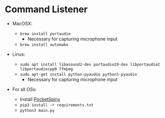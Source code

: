 # Command Listener

* MacOSX:
  * `brew install portaudio`
    * Necessary for capturing microphone input
  * `brew install automake`


* Linux:
  * `sudo apt install libasound2-dev portaudio19-dev libportaudio2 libportaudiocpp0 ffmpeg`
  * `sudo apt-get install python-pyaudio python3-pyaudio`
    * Necessary for capturing microphone input

* For all OSs:
  * Install  [PocketSpinx](http://jrmeyer.github.io/asr/2016/01/09/Installing-CMU-Sphinx-on-Ubuntu.html)
  * `pip3 install -r requirements.txt`
  * `python3 main.py`
